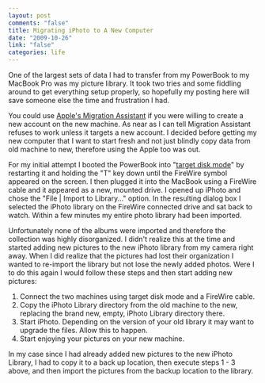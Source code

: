 ```yaml
--- 
layout: post
comments: "false"
title: Migrating iPhoto to A New Computer
date: "2009-10-26"
link: "false"
categories: life
---
```

One of the largest sets of data I had to transfer from my PowerBook to my MacBook Pro was my picture library. It took two tries and some fiddling around to get everything setup properly, so hopefully my posting here will save someone else the time and frustration I had.

You could use <a title="Apple's Migration Assistant" href="http://support.apple.com/kb/HT1554" target="_blank">Apple's Migration Assistant</a> if you were willing to create a new account on the new machine. As near as I can tell Migration Assistant refuses to work unless it targets a new account. I decided before getting my new computer that I want to start fresh and not just blindly copy data from old machine to new, therefore using the Apple too was out.

For my initial attempt I booted the PowerBook into "<a title="Target Disk Mode" href="http://support.apple.com/kb/HT1661" target="_blank">target disk mode</a>" by restarting it and holding the "T" key down until the FireWire symbol appeared on the screen. I then plugged it into the MacBook using a FireWire cable and it appeared as a new, mounted drive. I opened up iPhoto and chose the "File | Import to Library..." option. In the resulting dialog box I selected the iPhoto library on the FireWire connected drive and sat back to watch. Within a few minutes my entire photo library had been imported.

Unfortunately none of the albums were imported and therefore the collection was highly disorganized. I didn't realize this at the time and started adding new pictures to the new iPhoto library from my camera right away. When I did realize that the pictures had lost their organization I wanted to re-import the library but not lose the newly added photos. Were I to do this again I would follow these steps and then start adding new pictures:
<ol>
	<li>Connect the two machines using target disk mode and a FireWire cable.</li>
	<li>Copy the iPhoto Library directory from the old machine to the new, replacing the brand new, empty, iPhoto Library directory there.</li>
	<li>Start iPhoto. Depending on the version of your old library it may want to upgrade the files. Allow this to happen.</li>
	<li>Start enjoying your pictures on your new machine.</li>
</ol>
In my case since I had already added new pictures to the new iPhoto Library, I had to copy it to a back up location, then execute steps 1 - 3 above, and then import the pictures from the backup location to the library.
